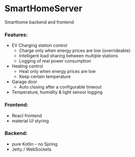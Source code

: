 # SmartHomeServer
Smarthome backend and frontend

### Features:
- EV Charging station control
  - Charge only when energy prices are low (overrideable)
  - Intelligent load sharing between multiple stations
  - Logging of real power consumption
- Heating control
  - Heat only when energy prices are low
  - Keep certain temperature
- Garage door
  - Auto closing after a configurable timeout
- Temperature, humidity & light sensor logging

### Frontend:
- React frontend
- material UI styring

### Backend:
- pure Kotlin - no Spring
- Jetty / WebSockets
